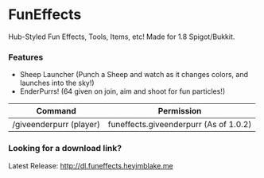 # FunEffects
Hub-Styled Fun Effects, Tools, Items, etc! Made for 1.8 Spigot/Bukkit.
### Features
+ Sheep Launcher (Punch a Sheep and watch as it changes colors, and launches into the sky!)
+ EnderPurrs! (64 given on join, aim and shoot for fun particles!)

Command | Permission
------------ | -------------
/giveenderpurr (player) | funeffects.giveenderpurr (As of 1.0.2)

### Looking for a download link?
Latest Release: http://dl.funeffects.heyimblake.me
